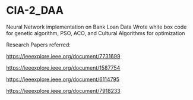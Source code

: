 # CIA-2_DAA

Neural Network implementation on Bank Loan Data
Wrote white box code for genetic algorithm, PSO, ACO, and Cultural Algorithms for optimization




















Research Papers referred:


https://ieeexplore.ieee.org/document/7731699

https://ieeexplore.ieee.org/document/1587754

https://ieeexplore.ieee.org/document/6114795

https://ieeexplore.ieee.org/document/7918233
